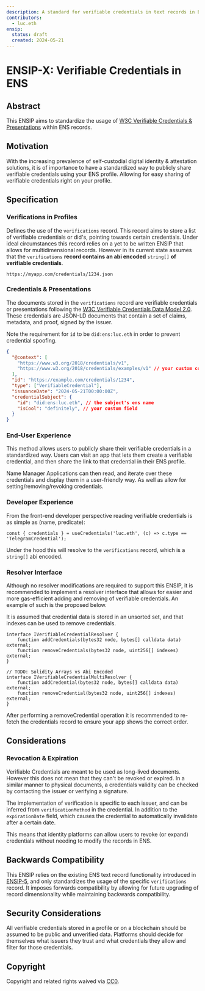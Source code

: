 ```yaml
---
description: A standard for verifiable credentials in text records in ENS
contributors:
  - luc.eth
ensip:
  status: draft
  created: 2024-05-21
---
```


# ENSIP-X: Verifiable Credentials in ENS

## Abstract

This ENSIP aims to standardize the usage of [W3C Verifiable Credentials & Presentations](https://www.w3.org/TR/vc-data-model-2.0/) within ENS records.

## Motivation

With the increasing prevalence of self-custodial digital identity & attestation solutions, it is of importance to have a standardized way to publicly share verifiable credentials using your ENS profile.
Allowing for easy sharing of verifiable credentials right on your profile.

## Specification

### Verifications in Profiles

Defines the use of the `verifications` record.
This record aims to store a list of verifiable credentials or did's, pointing towards certain credentials.
Under ideal circumstances this record relies on a yet to be written ENSIP that allows for multidimensional records.
However in its current state assumes that the `verifications` **record contains an abi encoded** `string[]` **of verifiable credentials**.

```
https://myapp.com/credentials/1234.json
```

### Credentials & Presentations

The documents stored in the `verifications` record are verifiable credentials or presentations following the [W3C Verifiable Credentials Data Model 2.0](https://www.w3.org/TR/vc-data-model-2.0/).
These credentials are JSON-LD documents that contain a set of claims, metadata, and proof, signed by the issuer.

Note the requirement for `id` to be `did:ens:luc.eth` in order to prevent credential spoofing.

```json
{
  "@context": [
    "https://www.w3.org/2018/credentials/v1",
    "https://www.w3.org/2018/credentials/examples/v1" // your custom context
  ],
  "id": "https://example.com/credentials/1234",
  "type": ["VerifiableCredential"],
  "issuanceDate": "2024-05-21T00:00:00Z",
  "credentialSubject": {
    "id": "did:ens:luc.eth", // the subject's ens name
    "isCool": "definitely", // your custom field
  }
}
```

### End-User Experience

This method allows users to publicly share their verifiable credentials in a standardized way.
Users can visit an app that lets them create a verifiable credential, and then share the link to that credential in their ENS profile.

Name Manager Applications can then read, and iterate over these credentials and display them in a user-friendly way.
As well as allow for setting/removing/revoking credentials.

### Developer Experience

From the front-end developer perspective reading verifiable credentials is as simple as (name, predicate):

```tsx
const { credentials } = useCredentials('luc.eth', (c) => c.type == 'TelegramCredential');
```

Under the hood this will resolve to the `verifications` record, which is a `string[]` abi encoded.

### Resolver Interface

Although no resolver modifications are required to support this ENSIP, it is recommended to implement a resolver interface that allows for easier and more gas-efficient adding and removing of verifiable credentials.
An example of such is the proposed below.

It is assumed that credential data is stored in an unsorted set, and that indexes can be used to remove credentials.

```solidity
interface IVerifiableCredentialResolver {
    function addCredentials(bytes32 node, bytes[] calldata data) external;
    function removeCredentials(bytes32 node, uint256[] indexes) external;
}

// TODO: Solidity Arrays vs Abi Encoded
interface IVerifiableCredentialMultiResolver {
    function addCredential(bytes32 node, bytes[] calldata data) external;
    function removeCredential(bytes32 node, uint256[] indexes) external;
}
```

After performing a removeCredential operation it is recommended to re-fetch the credentials record to ensure your app shows the correct order.

## Considerations

### Revocation & Expiration

Verifiable Credentials are meant to be used as long-lived documents.
However this does not mean that they can't be revoked or expired.
In a similar manner to physical documents, a credentials validity can be checked by contacting the issuer or verifying a signature.

The implementation of verification is specific to each issuer, and can be inferred from `verificationMethod` in the credential.
In addition to the `expirationDate` field, which causes the credential to automatically invalidate after a certain date.

This means that identity platforms can allow users to revoke (or expand) credentials without needing to modify the records in ENS.

## Backwards Compatibility

This ENSIP relies on the existing ENS text record functionality introduced in [ENSIP-5](/ensip/5), and only standardizes the usage of the specific `verifications` record.
It imposes forwards compatibility by allowing for future upgrading of record dimensionality while maintaining backwards compatibility.

## Security Considerations

All verifiable credentials stored in a profile or on a blockchain should be assumed to be public and unverified data.
Platforms should decide for themselves what issuers they trust and what credentials they allow and filter for those credentials.

## Copyright

Copyright and related rights waived via [CC0](https://creativecommons.org/publicdomain/zero/1.0/).
